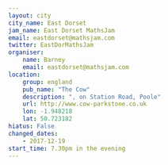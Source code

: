 ```yaml
---
layout: city                                           
city_name: East Dorset                                                               
jam_name: East Dorset MathsJam
email: eastdorset@mathsjam.com
twitter: EastDorMathsJam
organiser:
    name: Barney
    email: eastdorset@mathsjam.com
location:
    group: england
    pub_name: "The Cow"
    description: ", on Station Road, Poole"
    url: http://www.cow-parkstone.co.uk
    lon: -1.948218
    lat: 50.723182
hiatus: False
changed_dates:
    - 2017-12-19
start_time: 7.30pm in the evening
---
```

